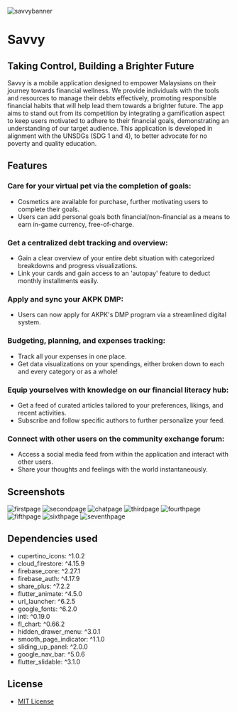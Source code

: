 ![savvybanner](https://github.com/ohshuzanne/savvy/blob/main/screenshots/1.png?raw=true)

# Savvy
## Taking Control, Building a Brighter Future
Savvy is a mobile application designed to empower Malaysians on their journey towards financial wellness. We provide individuals with the tools and resources to manage their debts effectively, promoting responsible financial habits that will help lead them towards a brighter future. The app aims to stand out from its competition by integrating a gamification aspect to keep users motivated to adhere to their financial goals, demonstrating an understanding of our target audience. This application is developed in alignment with the UNSDGs (SDG 1 and 4), to better advocate for no poverty and quality education.


## Features
### Care for your virtual pet via the completion of goals:
- Cosmetics are available for purchase, further motivating users to complete their goals.
- Users can add personal goals both financial/non-financial as a means to earn in-game currency, free-of-charge.
### Get a centralized debt tracking and overview:
- Gain a clear overview of your entire debt situation with categorized breakdowns and progress visualizations.
- Link your cards and gain access to an 'autopay' feature to deduct monthly installments easily.
### Apply and sync your AKPK DMP:
- Users can now apply for AKPK's DMP program via a streamlined digital system.
### Budgeting, planning, and expenses tracking:
- Track all your expenses in one place.
- Get data visualizations on your spendings, either broken down to each and every category or as a whole!
### Equip yourselves with knowledge on our financial literacy hub:
- Get a feed of curated articles tailored to your preferences, likings, and recent activities.
- Subscribe and follow specific authors to further personalize your feed.
### Connect with other users on the community exchange forum:
- Access a social media feed from within the application and interact with other users.
- Share your thoughts and feelings with the world instantaneously.

## Screenshots
![firstpage](https://github.com/ohshuzanne/savvy/blob/main/screenshots/2.png?raw=true)
![secondpage](https://github.com/ohshuzanne/savvy/blob/main/screenshots/homepage.png?raw=true)
![chatpage](https://github.com/ohshuzanne/savvy/blob/main/screenshots/9.png?raw=true)
![thirdpage](https://github.com/ohshuzanne/savvy/blob/main/screenshots/4.png?raw=true)
![fourthpage](https://github.com/ohshuzanne/savvy/blob/main/screenshots/5.png?raw=true)
![fifthpage](https://github.com/ohshuzanne/savvy/blob/main/screenshots/expensetracker.png?raw=true)
![sixthpage](https://github.com/ohshuzanne/savvy/blob/main/screenshots/7.png?raw=true)
![seventhpage](https://github.com/ohshuzanne/savvy/blob/main/screenshots/8.png?raw=true)



## Dependencies used
- cupertino_icons: ^1.0.2
- cloud_firestore: ^4.15.9
- firebase_core: ^2.27.1
- firebase_auth: ^4.17.9
- share_plus: ^7.2.2
- flutter_animate: ^4.5.0
- url_launcher: ^6.2.5
- google_fonts: ^6.2.0
- intl: ^0.19.0
- fl_chart: ^0.66.2
- hidden_drawer_menu: ^3.0.1
- smooth_page_indicator: ^1.1.0
- sliding_up_panel: ^2.0.0
- google_nav_bar: ^5.0.6
- flutter_slidable: ^3.1.0
  
## License
- [MIT License](https://github.com/ohshuzanne/savvy/blob/main/LICENSE)
